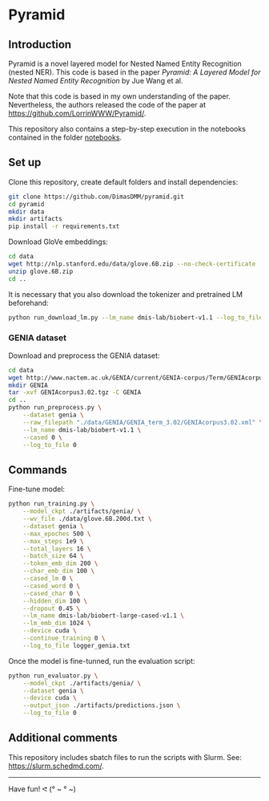# Pyramid

## Introduction

Pyramid is a novel layered model for Nested Named Entity Recognition (nested NER). This code is based in the paper *Pyramid: A Layered Model for Nested Named Entity Recognition* by Jue Wang et al.

Note that this code is based in my own understanding of the paper. Nevertheless, the authors released the code of the paper at https://github.com/LorrinWWW/Pyramid/.

This repository also contains a step-by-step execution in the notebooks contained in the folder [notebooks](./notebooks).

## Set up

Clone this repository, create default folders and install dependencies:
```sh
git clone https://github.com/DimasDMM/pyramid.git
cd pyramid
mkdir data
mkdir artifacts
pip install -r requirements.txt
```

Download GloVe embeddings:
```sh
cd data
wget http://nlp.stanford.edu/data/glove.6B.zip --no-check-certificate
unzip glove.6B.zip
cd ..
```

It is necessary that you also download the tokenizer and pretrained LM beforehand:
```sh
python run_download_lm.py --lm_name dmis-lab/biobert-v1.1 --log_to_file 0
```

### GENIA dataset

Download and preprocess the GENIA dataset:
```sh
cd data
wget http://www.nactem.ac.uk/GENIA/current/GENIA-corpus/Term/GENIAcorpus3.02.tgz --no-check-certificate
mkdir GENIA
tar -xvf GENIAcorpus3.02.tgz -C GENIA
cd ..
python run_preprocess.py \
    --dataset genia \
    --raw_filepath "./data/GENIA/GENIA_term_3.02/GENIAcorpus3.02.xml" \
    --lm_name dmis-lab/biobert-v1.1 \
    --cased 0 \
    --log_to_file 0
```

## Commands

Fine-tune model:
```sh
python run_training.py \
    --model_ckpt ./artifacts/genia/ \
    --wv_file ./data/glove.6B.200d.txt \
    --dataset genia \
    --max_epoches 500 \
    --max_steps 1e9 \
    --total_layers 16 \
    --batch_size 64 \
    --token_emb_dim 200 \
    --char_emb_dim 100 \
    --cased_lm 0 \
    --cased_word 0 \
    --cased_char 0 \
    --hidden_dim 100 \
    --dropout 0.45 \
    --lm_name dmis-lab/biobert-large-cased-v1.1 \
    --lm_emb_dim 1024 \
    --device cuda \
    --continue_training 0 \
    --log_to_file logger_genia.txt
```

Once the model is fine-tunned, run the evaluation script:
```sh
python run_evaluator.py \
    --model_ckpt ./artifacts/genia/ \
    --dataset genia \
    --device cuda \
    --output_json ./artifacts/predictions.json \
    --log_to_file 0
```

## Additional comments

This repository includes sbatch files to run the scripts with Slurm. See: https://slurm.schedmd.com/.

---

Have fun! ᕙ (° ~ ° ~)
